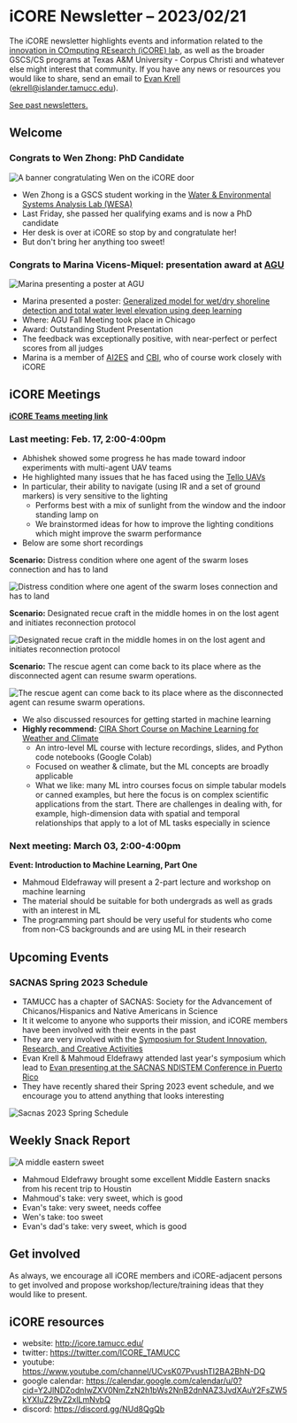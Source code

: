 # iCORE Newsletter – 2023/02/21

The iCORE newsletter highlights events and information related to the [innovation in COmputing REsearch (iCORE) lab](https://icore.tamucc.edu/),
as well as the broader GSCS/CS programs at Texas A&M University - Corpus Christi and whatever else might interest that community.
If you have any news or resources you would like to share, send an email to [Evan Krell](https://scholar.google.com/citations?user=jLuwYGAAAAAJ&hl=en) (ekrell@islander.tamucc.edu).

[See past newsletters.](https://github.com/ekrell/icore_website/tree/main/news)

## Welcome

### Congrats to Wen Zhong: PhD Candidate

![A banner congratulating Wen on the iCORE door](../img/wen_banner.jpg)

- Wen Zhong is a GSCS student working in the [Water & Environmental Systems Analysis Lab (WESA)](https://www.wesalab.com/home)
- Last Friday, she passed her qualifying exams and is now a PhD candidate
- Her desk is over at iCORE so stop by and congratulate her!
- But don't bring her anything too sweet! 

### Congrats to Marina Vicens-Miquel: presentation award at [AGU](https://www.agu.org/Fall-Meeting)

![Marina presenting a poster at AGU](../img/marina_agu.jpeg)

- Marina presented a poster: [Generalized model for wet/dry shoreline detection and total water level elevation using deep learning](https://agu.confex.com/agu/fm22/meetingapp.cgi/Paper/1092757)
- Where: AGU Fall Meeting took place in Chicago
- Award: Outstanding Student Presentation
- The feedback was exceptionally positive, with near-perfect or perfect scores from all judges
- Marina is a member of [AI2ES](https://www.ai2es.org/) and [CBI](https://www.conradblucherinstitute.org), who of course work closely with iCORE


## iCORE Meetings

**[iCORE Teams meeting link](https://teams.microsoft.com/l/meetup-join/19%3Ameeting_MDdlZDBiMTgtYzVjNS00YjhhLWE5OTctY2Y5YzMyYTljNzU5%40thread.v2/0?context=%7B%22Tid%22%3A%2234cbfaf1-67a6-4781-a9ca-514eb2550b66%22%2C%22Oid%22%3A%22994c008b-0707-4f3c-8ac0-73b65e733430%22%2C%22MessageId%22%3A%220%22%7D)**

### Last meeting: Feb. 17, 2:00-4:00pm

- Abhishek showed some progress he has made toward indoor experiments with multi-agent UAV teams
- He highlighted many issues that he has faced using the [Tello UAVs](https://www.ryzerobotics.com/tello) 
- In particular, their ability to navigate (using IR and a set of ground markers) is very sensitive to the lighting
  - Performs best with a mix of sunlight from the window and the indoor standing lamp on
  - We brainstormed ideas for how to improve the lighting conditions which might improve the swarm performance
- Below are some short recordings

**Scenario:** Distress condition where one agent of the swarm loses connection and has to land

![Distress condition where one agent of the swarm loses connection and has to land](../img/abhishek_3.gif)

**Scenario:** Designated recue craft in the middle homes in on the lost agent and initiates reconnection protocol

![Designated recue craft in the middle homes in on the lost agent and initiates reconnection protocol](../img/abhishek_4.gif)

**Scenario:** The rescue agent can come back to its place where as the disconnected agent can resume swarm operations.

![The rescue agent can come back to its place where as the disconnected agent can resume swarm operations.](../img/abhishek_5.gif)


- We also discussed resources for getting started in machine learning
- **Highly recommend:** [CIRA Short Course on Machine Learning for Weather and Climate](https://docs.google.com/document/d/1SPNxZrbHMaIEaS2dbntDow9x_tgSuFTUTOugfa2NuRo/edit)
  - An intro-level ML course with lecture recordings, slides, and Python code notebooks (Google Colab)
  - Focused on weather & climate, but the ML concepts are broadly applicable
  - What we like: many ML intro courses focus on simple tabular models or canned examples, but here the focus is on complex scientific applications from the start. There are challenges in dealing with, for example, high-dimension data with spatial and temporal relationships that apply to a lot of ML tasks especially in science


### Next meeting: March 03, 2:00-4:00pm

**Event: Introduction to Machine Learning, Part One**

- Mahmoud Eldefraway will present a 2-part lecture and workshop on machine learning
- The material should be suitable for both undergrads as well as grads with an interest in ML
- The programming part should be very useful for students who come from non-CS backgrounds and are using ML in their research


## Upcoming Events

###  SACNAS Spring 2023 Schedule

- TAMUCC has a chapter of SACNAS: Society for the Advancement of Chicanos/Hispanics and Native Americans in Science
- It it welcome to anyone who supports their mission, and iCORE members have been involved with their events in the past
- They are very involved with the [Symposium for Student Innovation, Research, and Creative Activities]((https://www.tamucc.edu/research/student-symposium/index.php))
- Evan Krell & Mahmoud Eldefrawy attended last year's symposium which lead to [Evan presenting at the SACNAS NDISTEM Conference in Puerto Rico](https://github.com/ekrell/icore_website/blob/main/news/icore_news_20230207.md)
- They have recently shared their Spring 2023 event schedule, and we encourage you to attend anything that looks interesting

![Sacnas 2023 Spring Schedule](../img/sacnas2023.png)


## Weekly Snack Report

![A middle eastern sweet](../img/mahmoudsnack.JPG)

- Mahmoud Eldefrawy brought some excellent Middle Eastern snacks from his recent trip to Houstin 
- Mahmoud's take: very sweet, which is good
- Evan's take: very sweet, needs coffee
- Wen's take: too sweet
- Evan's dad's take: very sweet, which is good

## Get involved

As always, we encourage all iCORE members and iCORE-adjacent persons to get involved and propose workshop/lecture/training ideas that they would like to present.

## iCORE resources

- website: http://icore.tamucc.edu/
- twitter: https://twitter.com/ICORE_TAMUCC
- youtube: https://www.youtube.com/channel/UCvsK07PvushTI2BA2BhN-DQ
- google calendar: https://calendar.google.com/calendar/u/0?cid=Y2JlNDZodnIwZXV0NmZzN2h1bWs2NnB2dnNAZ3JvdXAuY2FsZW5kYXIuZ29vZ2xlLmNvbQ
- discord: https://discord.gg/NUd8QgQb
